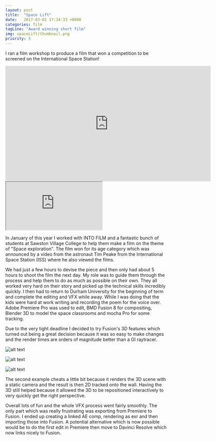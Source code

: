 ```yaml
---
layout: post
title:  "Space Lift"
date:   2017-03-01 17:34:33 +0000
categories: film
tagLine: "Award winning short film"
img: spaceLift/thumbnail.png
priority: 5
---
```


I ran a film workshop to produce a film that won a competition to be screened on the International Space Station!

<iframe src="https://player.vimeo.com/video/153402713" width="640" height="360" frameborder="0" webkitallowfullscreen mozallowfullscreen allowfullscreen></iframe>

<iframe src="https://www.youtube.com/embed/BY-ITmr0pTs" class="embed-content"></iframe>

In January of this year I worked with INTO FILM and a fantastic bunch of students at Sawston Village College to help them make a film on the theme of "Space exploration". The film won for its age category which was announced by a video from the astronaut Tim Peake from the International Space Station (ISS) where he also viewed the films.

We had just a few hours to devise the piece and then only had about 5 hours to shoot the film the next day. My role was to guide them through the process and help them to do as much as possible on their own. They all worked very hard on their story and picked up the technical skills incredibly quickly. I then had to return to Durham University for the beginning of term and complete the editing and VFX while away. While I was doing that the kids were hard at work writing and recording the poem for the voice over. Adobe Premiere Pro was used to edit, BMD Fusion 8 for compositing, Blender 3D to model the space classrooms and mocha Pro for some tracking.

Due to the very tight deadline I decided to try Fusion's 3D features which turned out being a great decision because it was so easy to make changes and the render times are orders of magnitude better than a GI raytracer.

![alt text]({{site.baseurl}}/images/spaceLift/1.png)

![alt text]({{site.baseurl}}/images/spaceLift/2.png)

![alt text]({{site.baseurl}}/images/spaceLift/3.png)

The second example cheats a little bit because it renders the 3D scene with a static camera and the result is then 2D tracked onto the wall. Having the 3D still helped because it allowed the 3D to be repositioned interactively to very quickly get the right perspective.

Overall lots of fun and the whole VFX process went fairly smoothly. The only part which was really frustrating was exporting from Premiere to Fusion. I ended up creating a linked AE comp, rendering as exr and then importing those into Fusion. A potential alternative which is now possible would be to do the first edit in Premiere then move to Davinci Resolve which now links nicely to Fusion.
